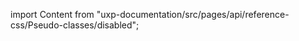 
import Content from "uxp-documentation/src/pages/api/reference-css/Pseudo-classes/disabled";

<Content query="product=photoshop"/>
